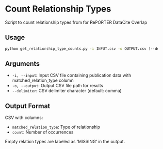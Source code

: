 # Count Relationship Types

Script to count relationship types from for RePORTER DataCite Overlap

## Usage

```bash
python get_relationship_type_counts.py -i INPUT.csv -o OUTPUT.csv [--delimiter DELIMITER]
```

## Arguments

- `-i, --input`: Input CSV file containing publication data with matched_relation_type column
- `-o, --output`: Output CSV file path for results
- `--delimiter`: CSV delimiter character (default: comma)

## Output Format

CSV with columns:
- `matched_relation_type`: Type of relationship
- `count`: Number of occurrences

Empty relation types are labeled as 'MISSING' in the output.